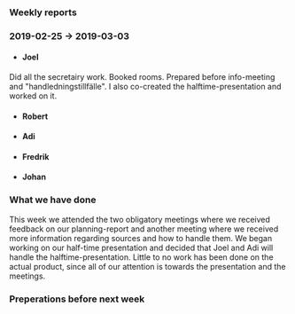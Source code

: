 ### Weekly reports
### 2019-02-25 -> 2019-03-03

* #### Joel
Did all the secretairy work. Booked rooms. Prepared before info-meeting and "handledningstillfälle". I also co-created the halftime-presentation and worked on it. 
* #### Robert

* #### Adi

* #### Fredrik

* #### Johan

### What we have done
This week we attended the two obligatory meetings where we received feedback on our planning-report and another meeting where we received more information regarding sources and how to handle them. We began working on our half-time presentation and decided that Joel and Adi will handle the halftime-presentation. Little to no work has been done on the actual product, since all of our attention is towards the presentation and the meetings.

### Preperations before next week
